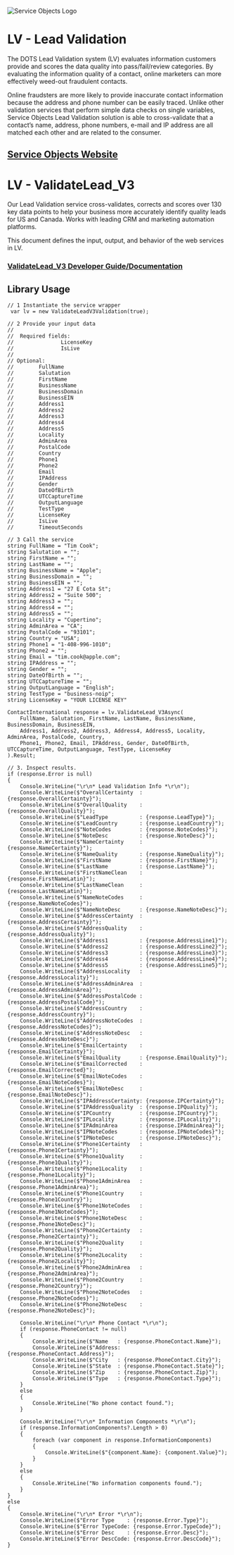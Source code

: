 ﻿![Service Objects Logo](https://www.serviceobjects.com/wp-content/uploads/2021/05/SO-Logo-with-TM.gif "Service Objects Logo")

# LV - Lead Validation

The DOTS Lead Validation system (LV) evaluates information customers provide and scores the data quality into pass/fail/review categories. By evaluating the information quality of a contact, online marketers can more effectively weed-out fraudulent contacts.

Online fraudsters are more likely to provide inaccurate contact information because the address and phone number can be easily traced. Unlike other validation services that perform simple data checks on single variables, Service Objects Lead Validation solution is able to cross-validate that a contact’s name, address, phone numbers, e-mail and IP address are all matched each other and are related to the consumer.

## [Service Objects Website](https://serviceobjects.com)

# LV - ValidateLead_V3

Our Lead Validation service cross-validates, corrects and scores over 130 key data points to help your business more accurately identify quality leads for US and Canada. Works with leading CRM and marketing automation platforms.

This document defines the input, output, and behavior of the web services in LV.

### [ValidateLead_V3 Developer Guide/Documentation](https://www.serviceobjects.com/docs/dots-lead-validation/lv-operations/lv-validatelead_v3-recommended-operation/)

## Library Usage

```
// 1 Instantiate the service wrapper
 var lv = new ValidateLeadV3Validation(true);

// 2 Provide your input data
//
//  Required fields:
//               LicenseKey
//               IsLive
// 
// Optional:
//        FullName
//        Salutation
//        FirstName
//        BusinessName
//        BusinessDomain
//        BusinessEIN
//        Address1
//        Address2
//        Address3
//        Address4
//        Address5
//        Locality
//        AdminArea
//        PostalCode
//        Country
//        Phone1
//        Phone2
//        Email
//        IPAddress
//        Gender
//        DateOfBirth
//        UTCCaptureTime
//        OutputLanguage
//        TestType
//        LicenseKey
//        IsLive
//        TimeoutSeconds

// 3 Call the service
string FullName = "Tim Cook";
string Salutation = "";
string FirstName = "";
string LastName = "";
string BusinessName = "Apple";
string BusinessDomain = "";
string BusinessEIN = "";
string Address1 = "27 E Cota St";
string Address2 = "Suite 500";
string Address3 = "";
string Address4 = "";
string Address5 = "";
string Locality = "Cupertino";
string AdminArea = "CA";
string PostalCode = "93101";
string Country = "USA";
string Phone1 = "1-408-996-1010";
string Phone2 = "";
string Email = "tim.cook@apple.com";
string IPAddress = "";
string Gender = "";
string DateOfBirth = "";
string UTCCaptureTime = "";
string OutputLanguage = "English";
string TestType = "business-noip";
string LicenseKey = "YOUR LICENSE KEY"

ContactInternational response = lv.ValidateLead_V3Async(
    FullName, Salutation, FirstName, LastName, BusinessName, BusinessDomain, BusinessEIN,
    Address1, Address2, Address3, Address4, Address5, Locality, AdminArea, PostalCode, Country,
    Phone1, Phone2, Email, IPAddress, Gender, DateOfBirth, UTCCaptureTime, OutputLanguage, TestType, LicenseKey
).Result;

// 3. Inspect results.
if (response.Error is null)
{
    Console.WriteLine("\r\n* Lead Validation Info *\r\n");
    Console.WriteLine($"OverallCertainty  : {response.OverallCertainty}");
    Console.WriteLine($"OverallQuality    : {response.OverallQuality}");
    Console.WriteLine($"LeadType          : {response.LeadType}");
    Console.WriteLine($"LeadCountry       : {response.LeadCountry}");
    Console.WriteLine($"NoteCodes         : {response.NoteCodes}");
    Console.WriteLine($"NoteDesc          : {response.NoteDesc}");
    Console.WriteLine($"NameCertainty     : {response.NameCertainty}");
    Console.WriteLine($"NameQuality       : {response.NameQuality}");
    Console.WriteLine($"FirstName         : {response.FirstName}");
    Console.WriteLine($"LastName          : {response.LastName}");
    Console.WriteLine($"FirstNameClean    : {response.FirstNameLatin}");
    Console.WriteLine($"LastNameClean     : {response.LastNameLatin}");
    Console.WriteLine($"NameNoteCodes     : {response.NameNoteCodes}");
    Console.WriteLine($"NameNoteDesc      : {response.NameNoteDesc}");
    Console.WriteLine($"AddressCertainty  : {response.AddressCertainty}");
    Console.WriteLine($"AddressQuality    : {response.AddressQuality}");
    Console.WriteLine($"Address1          : {response.AddressLine1}");
    Console.WriteLine($"Address2          : {response.AddressLine2}");
    Console.WriteLine($"Address3          : {response.AddressLine3}");
    Console.WriteLine($"Address4          : {response.AddressLine4}");
    Console.WriteLine($"Address5          : {response.AddressLine5}");
    Console.WriteLine($"AddressLocality   : {response.AddressLocality}");
    Console.WriteLine($"AddressAdminArea  : {response.AddressAdminArea}");
    Console.WriteLine($"AddressPostalCode : {response.AddressPostalCode}");
    Console.WriteLine($"AddressCountry    : {response.AddressCountry}");
    Console.WriteLine($"AddressNoteCodes  : {response.AddressNoteCodes}");
    Console.WriteLine($"AddressNoteDesc   : {response.AddressNoteDesc}");
    Console.WriteLine($"EmailCertainty    : {response.EmailCertainty}");
    Console.WriteLine($"EmailQuality      : {response.EmailQuality}");
    Console.WriteLine($"EmailCorrected    : {response.EmailCorrected}");
    Console.WriteLine($"EmailNoteCodes    : {response.EmailNoteCodes}");
    Console.WriteLine($"EmailNoteDesc     : {response.EmailNoteDesc}");
    Console.WriteLine($"IPAddressCertainty: {response.IPCertainty}");
    Console.WriteLine($"IPAddressQuality  : {response.IPQuality}");
    Console.WriteLine($"IPCountry         : {response.IPCountry}");
    Console.WriteLine($"IPLocality        : {response.IPLocality}");
    Console.WriteLine($"IPAdminArea       : {response.IPAdminArea}");
    Console.WriteLine($"IPNoteCodes       : {response.IPNoteCodes}");
    Console.WriteLine($"IPNoteDesc        : {response.IPNoteDesc}");
    Console.WriteLine($"Phone1Certainty   : {response.Phone1Certainty}");
    Console.WriteLine($"Phone1Quality     : {response.Phone1Quality}");
    Console.WriteLine($"Phone1Locality    : {response.Phone1Locality}");
    Console.WriteLine($"Phone1AdminArea   : {response.Phone1AdminArea}");
    Console.WriteLine($"Phone1Country     : {response.Phone1Country}");
    Console.WriteLine($"Phone1NoteCodes   : {response.Phone1NoteCodes}");
    Console.WriteLine($"Phone1NoteDesc    : {response.Phone1NoteDesc}");
    Console.WriteLine($"Phone2Certainty   : {response.Phone2Certainty}");
    Console.WriteLine($"Phone2Quality     : {response.Phone2Quality}");
    Console.WriteLine($"Phone2Locality    : {response.Phone2Locality}");
    Console.WriteLine($"Phone2AdminArea   : {response.Phone2AdminArea}");
    Console.WriteLine($"Phone2Country     : {response.Phone2Country}");
    Console.WriteLine($"Phone2NoteCodes   : {response.Phone2NoteCodes}");
    Console.WriteLine($"Phone2NoteDesc    : {response.Phone2NoteDesc}");

    Console.WriteLine("\r\n* Phone Contact *\r\n");
    if (response.PhoneContact != null)
    {
        Console.WriteLine($"Name   : {response.PhoneContact.Name}");
        Console.WriteLine($"Address: {response.PhoneContact.Address}");
        Console.WriteLine($"City   : {response.PhoneContact.City}");
        Console.WriteLine($"State  : {response.PhoneContact.State}");
        Console.WriteLine($"Zip    : {response.PhoneContact.Zip}");
        Console.WriteLine($"Type   : {response.PhoneContact.Type}");
    }
    else
    {
        Console.WriteLine("No phone contact found.");
    }

    Console.WriteLine("\r\n* Information Components *\r\n");
    if (response.InformationComponents?.Length > 0)
    {
        foreach (var component in response.InformationComponents)
        {
            Console.WriteLine($"{component.Name}: {component.Value}");
        }
    }
    else
    {
        Console.WriteLine("No information components found.");
    }
}
else
{
    Console.WriteLine("\r\n* Error *\r\n");
    Console.WriteLine($"Error Type    : {response.Error.Type}");
    Console.WriteLine($"Error TypeCode: {response.Error.TypeCode}");
    Console.WriteLine($"Error Desc    : {response.Error.Desc}");
    Console.WriteLine($"Error DescCode: {response.Error.DescCode}");
}
```
